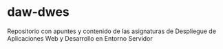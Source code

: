 # daw-dwes
Repositorio con apuntes y contenido de las asignaturas de Despliegue de Aplicaciones Web y Desarrollo en Entorno Servidor
